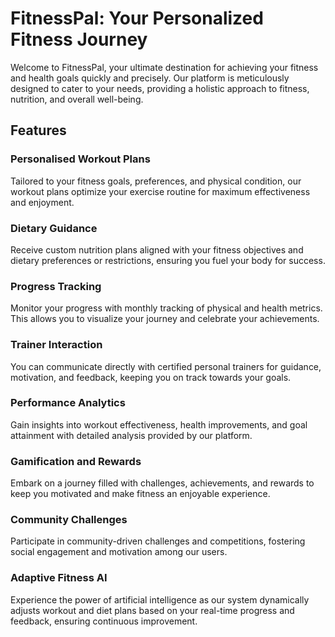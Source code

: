 <h1>FitnessPal: Your Personalized Fitness Journey</h1>
Welcome to FitnessPal, your ultimate destination for achieving your fitness and health goals quickly and precisely. Our platform is meticulously designed to cater to your needs, providing a holistic approach to fitness, nutrition, and overall well-being.

<h2>Features</h2>
<h3>Personalised Workout Plans</h3>
Tailored to your fitness goals, preferences, and physical condition, our workout plans optimize your exercise routine for maximum effectiveness and enjoyment.

<h3>Dietary Guidance</h3>
Receive custom nutrition plans aligned with your fitness objectives and dietary preferences or restrictions, ensuring you fuel your body for success.

<h3>Progress Tracking</h3>
Monitor your progress with monthly tracking of physical and health metrics. This allows you to visualize your journey and celebrate your achievements.

<h3>Trainer Interaction</h3>
You can communicate directly with certified personal trainers for guidance, motivation, and feedback, keeping you on track towards your goals.

<h3>Performance Analytics</h3>
Gain insights into workout effectiveness, health improvements, and goal attainment with detailed analysis provided by our platform.

<h3>Gamification and Rewards</h3>
Embark on a journey filled with challenges, achievements, and rewards to keep you motivated and make fitness an enjoyable experience.

<h3>Community Challenges</h3>
Participate in community-driven challenges and competitions, fostering social engagement and motivation among our users.

<h3>Adaptive Fitness AI</h3>
Experience the power of artificial intelligence as our system dynamically adjusts workout and diet plans based on your real-time progress and feedback, ensuring continuous improvement.
